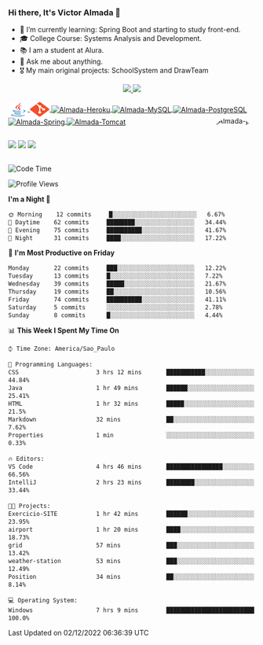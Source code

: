 ### Hi there, It's Victor Almada 👋


- 🌱 I’m currently learning: Spring Boot and starting to study front-end.
- 🎓 College Course: Systems Analysis and Development.
- 📚  I am a student at Alura.
- 💬 Ask me about anything.
- 🎖 My main original projects: SchoolSystem and DrawTeam


<div align="center">
  <a href="https://github.com/Almadavic">
  <img height="180em" src="https://github-readme-stats.vercel.app/api?username=Almadavic&show_icons=true&theme=dracula&include_all_commits=true&count_private=true"/>
  <img height="180em" src="https://github-readme-stats.vercel.app/api/top-langs/?username=Almadavic&layout=compact&langs_count=7&theme=dracula"/>
</div>
<div style="display: inline_block"><br>
  <img align="center" alt="Almada-Java" height="30" width="40" src="https://raw.githubusercontent.com/devicons/devicon/master/icons/java/java-original.svg">
  <img align="center" alt="Almada-Git" height="30" width="40" src="https://raw.githubusercontent.com/devicons/devicon/master/icons/git/git-original.svg">
  <img align="center" alt="Almada-Heroku" height="30" width="40" src="https://cdn.jsdelivr.net/gh/devicons/devicon/icons/heroku/heroku-plain-wordmark.svg" />             
  <img align="center" alt="Almada-MySQL" height="30" width="40" src="https://cdn.jsdelivr.net/gh/devicons/devicon/icons/mysql/mysql-original-wordmark.svg" />
  <img align="center" alt="Almada-PostgreSQL" height="30" width="40" src="https://cdn.jsdelivr.net/gh/devicons/devicon/icons/postgresql/postgresql-plain-wordmark.svg" />
  <img align="center" alt="Almada-Spring" height="30" width="40" src="https://cdn.jsdelivr.net/gh/devicons/devicon/icons/spring/spring-original-wordmark.svg" />
  <img align="center" alt="Almada-Tomcat" height="30" width="40" src="https://cdn.jsdelivr.net/gh/devicons/devicon/icons/tomcat/tomcat-original-wordmark.svg" />
  <img align="right" alt="Almada-pic" height="150" style="border-radius:50px;" src="https://user-images.githubusercontent.com/85299065/185514627-94fcf387-edc6-4c24-88f1-b4873ccd49e9.png">
</div>
  
  ##
 
<div> 
  <a href="https://www.youtube.com/channel/UCUrcUNA90M_ZqLEcQxd3UNA" target="_blank"><img src="https://img.shields.io/badge/YouTube-FF0000?style=for-the-badge&logo=youtube&logoColor=white" target="_blank"></a>
 <a href = "mailto:almadavic@live.com"><img src="https://img.shields.io/badge/-Gmail-%23333?style=for-the-badge&logo=gmail&logoColor=white" target="_blank"></a>
  <a href="https://www.linkedin.com/in/victoralmada/" target="_blank"><img src="https://img.shields.io/badge/-LinkedIn-%230077B5?style=for-the-badge&logo=linkedin&logoColor=white" target="_blank"></a> 
</div>

##

<!--START_SECTION:waka-->
![Code Time](http://img.shields.io/badge/Code%20Time-141%20hrs%208%20mins-blue)

![Profile Views](http://img.shields.io/badge/Profile%20Views-4-blue)

**I'm a Night 🦉** 

```text
🌞 Morning    12 commits     █░░░░░░░░░░░░░░░░░░░░░░░░   6.67% 
🌆 Daytime    62 commits     ████████░░░░░░░░░░░░░░░░░   34.44% 
🌃 Evening    75 commits     ██████████░░░░░░░░░░░░░░░   41.67% 
🌙 Night      31 commits     ████░░░░░░░░░░░░░░░░░░░░░   17.22%

```
📅 **I'm Most Productive on Friday** 

```text
Monday       22 commits     ███░░░░░░░░░░░░░░░░░░░░░░   12.22% 
Tuesday      13 commits     █░░░░░░░░░░░░░░░░░░░░░░░░   7.22% 
Wednesday    39 commits     █████░░░░░░░░░░░░░░░░░░░░   21.67% 
Thursday     19 commits     ██░░░░░░░░░░░░░░░░░░░░░░░   10.56% 
Friday       74 commits     ██████████░░░░░░░░░░░░░░░   41.11% 
Saturday     5 commits      ░░░░░░░░░░░░░░░░░░░░░░░░░   2.78% 
Sunday       8 commits      █░░░░░░░░░░░░░░░░░░░░░░░░   4.44%

```


📊 **This Week I Spent My Time On** 

```text
⌚︎ Time Zone: America/Sao_Paulo

💬 Programming Languages: 
CSS                      3 hrs 12 mins       ███████████░░░░░░░░░░░░░░   44.84% 
Java                     1 hr 49 mins        ██████░░░░░░░░░░░░░░░░░░░   25.41% 
HTML                     1 hr 32 mins        █████░░░░░░░░░░░░░░░░░░░░   21.5% 
Markdown                 32 mins             ██░░░░░░░░░░░░░░░░░░░░░░░   7.62% 
Properties               1 min               ░░░░░░░░░░░░░░░░░░░░░░░░░   0.33%

🔥 Editors: 
VS Code                  4 hrs 46 mins       ████████████████░░░░░░░░░   66.56% 
IntelliJ                 2 hrs 23 mins       ████████░░░░░░░░░░░░░░░░░   33.44%

🐱‍💻 Projects: 
Exercicio-SITE           1 hr 42 mins        ██████░░░░░░░░░░░░░░░░░░░   23.95% 
airport                  1 hr 20 mins        ████░░░░░░░░░░░░░░░░░░░░░   18.73% 
grid                     57 mins             ███░░░░░░░░░░░░░░░░░░░░░░   13.42% 
weather-station          53 mins             ███░░░░░░░░░░░░░░░░░░░░░░   12.49% 
Position                 34 mins             ██░░░░░░░░░░░░░░░░░░░░░░░   8.14%

💻 Operating System: 
Windows                  7 hrs 9 mins        █████████████████████████   100.0%

```


 Last Updated on 02/12/2022 06:36:39 UTC
<!--END_SECTION:waka-->
